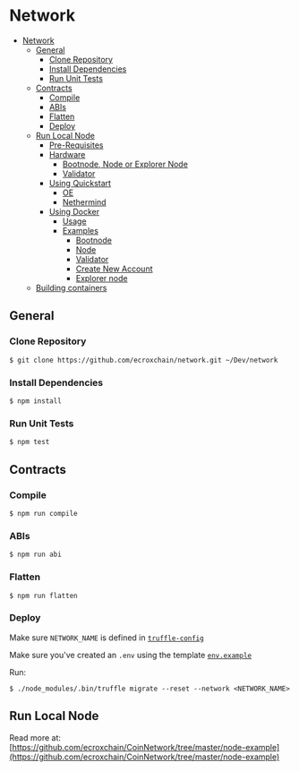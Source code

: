 # Network

- [Network](#network)
  - [General](#general)
    - [Clone Repository](#clone-repository)
    - [Install Dependencies](#install-dependencies)
    - [Run Unit Tests](#run-unit-tests)
  - [Contracts](#contracts)
    - [Compile](#compile)
    - [ABIs](#abis)
    - [Flatten](#flatten)
    - [Deploy](#deploy)
  - [Run Local Node](#run-local-node)
    - [Pre-Requisites](#pre-requisites)
    - [Hardware](#hardware)
        - [Bootnode, Node or Explorer Node](#bootnode-node-or-explorer-node)
        - [Validator](#validator)
    - [Using Quickstart](#using-quickstart)
      - [OE](#oe)
      - [Nethermind](#nethermind)
    - [Using Docker](#using-docker)
      - [Usage](#usage)
      - [Examples](#examples)
        - [Bootnode](#bootnode)
        - [Node](#node)
        - [Validator](#validator-1)
        - [Create New Account](#create-new-account)
        - [Explorer node](#explorer-node)
  - [Building containers](#building-containers)

## General
### Clone Repository
```
$ git clone https://github.com/ecroxchain/network.git ~/Dev/network
```

### Install Dependencies
```
$ npm install
```

### Run Unit Tests
```
$ npm test
```

## Contracts
### Compile
```
$ npm run compile
```

### ABIs
```
$ npm run abi
```

### Flatten
```
$ npm run flatten
```

### Deploy
Make sure `NETWORK_NAME` is defined in [`truffle-config`](https://github.com/ecroxchain/network/blob/master/truffle-config.js)

Make sure you've created an `.env` using the template [`env.example`](https://github.com/ecroxchain/network/blob/master/.env.example)

Run:

```
$ ./node_modules/.bin/truffle migrate --reset --network <NETWORK_NAME>
```

## Run Local Node

Read more at: [https://github.com/ecroxchain/CoinNetwork/tree/master/node-example](https://github.com/ecroxchain/CoinNetwork/tree/master/node-example)